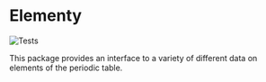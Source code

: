 # Elementy

![Tests](https://github.com/Robert-Forrest/elementy/actions/workflows/tests.yml/badge.svg)

This package provides an interface to a variety of different data on
elements of the periodic table.


